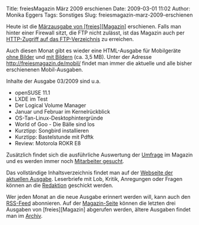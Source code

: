 Title: freiesMagazin März 2009 erschienen
Date: 2009-03-01 11:02
Author: Monika Eggers
Tags: Sonstiges
Slug: freiesmagazin-marz-2009-erschienen

Heute ist die [Märzausgabe von
[freies][Magazin]](ftp://ftp.freiesmagazin.de/2009/freiesMagazin-2009-03.pdf)
erschienen. Falls man hinter einer Firewall sitzt, die FTP nicht
zulässt, ist das Magazin auch per [HTTP-Zugriff auf das
FTP-Verzeichnis](http://www.freiesmagazin.de/ftp/2009/freiesMagazin-2009-03.pdf)
zu erreichen.


Auch diesen Monat gibt es wieder eine HTML-Ausgabe für Mobilgeräte [ohne
Bilder](http://freiesmagazin.de/mobil/freiesMagazin-2009-03.html) und
[mit
Bildern](http://freiesmagazin.de/mobil/freiesMagazin-2009-03-bilder.html)
(ca. 3,5 MB). Unter der Adresse <http://freiesmagazin.de/mobil/> findet
man immer die aktuelle und alle bisher erschienenen Mobil-Ausgaben.


<!--break--><!--break-->

Inhalte der Ausgabe 03/2009 sind u.a.


-   openSUSE 11.1
-   LXDE im Test
-   Der Logical Volume Manager
-   Januar und Februar im Kernelrückblick
-   OS-Tan-Linux-Desktophintergründe
-   World of Goo - Die Bälle sind los
-   Kurztipp: Songbird installieren
-   Kurztipp: Bastelstunde mit Pdftk
-   Review: Motorola ROKR E8


Zusätzlich findet sich die ausführliche Auswertung der
[Umfrage](http://www.freiesmagazin.de/20092802-umfrageergebnisse-veroeffentlicht)
im Magazin und es werden immer noch [Mitarbeiter
gesucht](http://www.freiesmagazin.de/20090228-freiesmagazin-sucht-mithilfe).


Das vollständige Inhaltsverzeichnis findet man auf der [Webseite der
aktuellen Ausgabe](http://www.freiesmagazin.de/freiesMagazin-2009-03).
Leserbriefe mit Lob, Kritik, Anregungen oder Fragen können an die
[Redaktion](http://www.freiesmagazin.de/kontakt) geschickt werden.


Wer jeden Monat an die neue Ausgabe erinnert werden will, kann auch den
[RSS-Feed](http://www.freiesmagazin.de/rss.xml) abonnieren. Auf der
[Magazin-Seite](http://www.freiesmagazin.de/magazin) können die letzten
drei Ausgaben von
[freies][Magazin]
abgerufen werden, ältere Ausgaben findet man im
[Archiv](http://www.freiesmagazin.de/archiv).



